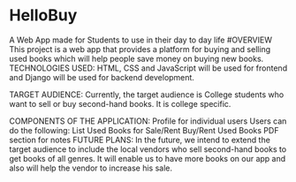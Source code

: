 # HelloBuy
A Web App made for Students to use in their day to day life
#OVERVIEW
 This project is a web app that provides a platform for buying and selling used books which will help people save money on buying new books.
TECHNOLOGIES USED:
HTML, CSS and JavaScript will be used for frontend and Django will be used for backend development.

TARGET AUDIENCE:
Currently, the target audience is College students who want to sell or buy second-hand books. It is college specific.

COMPONENTS OF THE APPLICATION:
Profile for individual users
Users can do the following:
List Used Books for Sale/Rent
Buy/Rent Used Books
PDF section for notes
FUTURE PLANS:
In the future, we intend to extend the target audience to include the local vendors who sell second-hand books to get books of all genres. It will enable us to have more books on our app and also will help the vendor to increase his sale.

